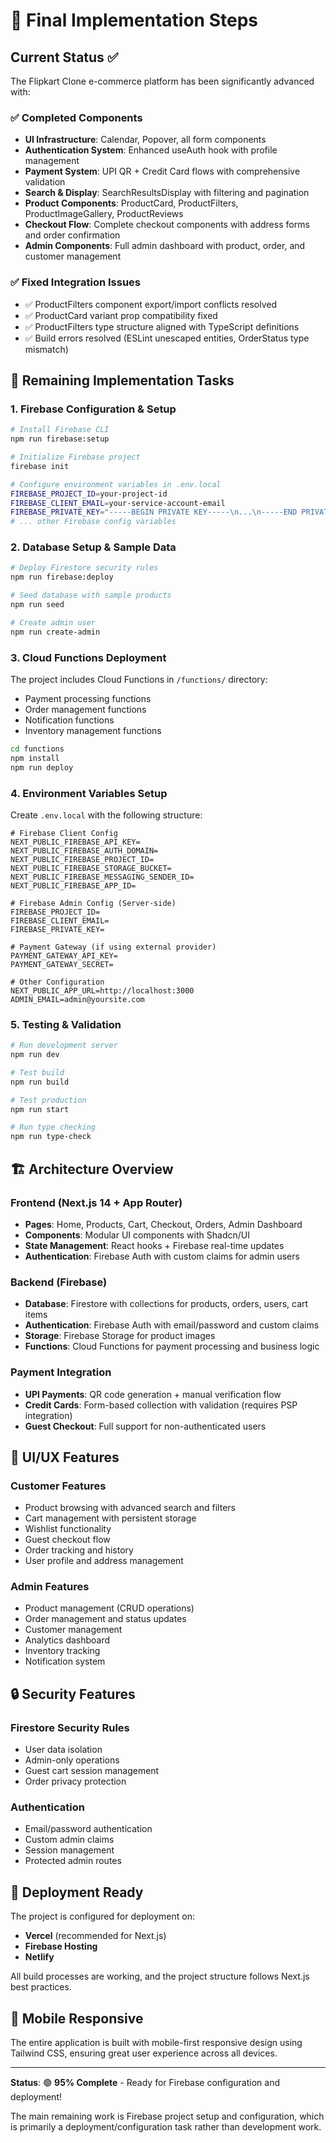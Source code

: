 # 🚀 Final Implementation Steps

## Current Status ✅

The Flipkart Clone e-commerce platform has been significantly advanced with:

### ✅ Completed Components
- **UI Infrastructure**: Calendar, Popover, all form components
- **Authentication System**: Enhanced useAuth hook with profile management
- **Payment System**: UPI QR + Credit Card flows with comprehensive validation
- **Search & Display**: SearchResultsDisplay with filtering and pagination
- **Product Components**: ProductCard, ProductFilters, ProductImageGallery, ProductReviews
- **Checkout Flow**: Complete checkout components with address forms and order confirmation
- **Admin Components**: Full admin dashboard with product, order, and customer management

### ✅ Fixed Integration Issues
- ✅ ProductFilters component export/import conflicts resolved
- ✅ ProductCard variant prop compatibility fixed
- ✅ ProductFilters type structure aligned with TypeScript definitions
- ✅ Build errors resolved (ESLint unescaped entities, OrderStatus type mismatch)

## 🎯 Remaining Implementation Tasks

### 1. Firebase Configuration & Setup

```bash
# Install Firebase CLI
npm run firebase:setup

# Initialize Firebase project
firebase init

# Configure environment variables in .env.local
FIREBASE_PROJECT_ID=your-project-id
FIREBASE_CLIENT_EMAIL=your-service-account-email
FIREBASE_PRIVATE_KEY="-----BEGIN PRIVATE KEY-----\n...\n-----END PRIVATE KEY-----\n"
# ... other Firebase config variables
```

### 2. Database Setup & Sample Data

```bash
# Deploy Firestore security rules
npm run firebase:deploy

# Seed database with sample products
npm run seed

# Create admin user
npm run create-admin
```

### 3. Cloud Functions Deployment

The project includes Cloud Functions in `/functions/` directory:
- Payment processing functions
- Order management functions  
- Notification functions
- Inventory management functions

```bash
cd functions
npm install
npm run deploy
```

### 4. Environment Variables Setup

Create `.env.local` with the following structure:

```env
# Firebase Client Config
NEXT_PUBLIC_FIREBASE_API_KEY=
NEXT_PUBLIC_FIREBASE_AUTH_DOMAIN=
NEXT_PUBLIC_FIREBASE_PROJECT_ID=
NEXT_PUBLIC_FIREBASE_STORAGE_BUCKET=
NEXT_PUBLIC_FIREBASE_MESSAGING_SENDER_ID=
NEXT_PUBLIC_FIREBASE_APP_ID=

# Firebase Admin Config (Server-side)
FIREBASE_PROJECT_ID=
FIREBASE_CLIENT_EMAIL=
FIREBASE_PRIVATE_KEY=

# Payment Gateway (if using external provider)
PAYMENT_GATEWAY_API_KEY=
PAYMENT_GATEWAY_SECRET=

# Other Configuration
NEXT_PUBLIC_APP_URL=http://localhost:3000
ADMIN_EMAIL=admin@yoursite.com
```

### 5. Testing & Validation

```bash
# Run development server
npm run dev

# Test build
npm run build

# Test production
npm run start

# Run type checking
npm run type-check
```

## 🏗️ Architecture Overview

### Frontend (Next.js 14 + App Router)
- **Pages**: Home, Products, Cart, Checkout, Orders, Admin Dashboard
- **Components**: Modular UI components with Shadcn/UI
- **State Management**: React hooks + Firebase real-time updates
- **Authentication**: Firebase Auth with custom claims for admin users

### Backend (Firebase)
- **Database**: Firestore with collections for products, orders, users, cart items
- **Authentication**: Firebase Auth with email/password and custom claims
- **Storage**: Firebase Storage for product images
- **Functions**: Cloud Functions for payment processing and business logic

### Payment Integration
- **UPI Payments**: QR code generation + manual verification flow
- **Credit Cards**: Form-based collection with validation (requires PSP integration)
- **Guest Checkout**: Full support for non-authenticated users

## 🎨 UI/UX Features

### Customer Features
- Product browsing with advanced search and filters
- Cart management with persistent storage
- Wishlist functionality
- Guest checkout flow
- Order tracking and history
- User profile and address management

### Admin Features
- Product management (CRUD operations)
- Order management and status updates
- Customer management
- Analytics dashboard
- Inventory tracking
- Notification system

## 🔒 Security Features

### Firestore Security Rules
- User data isolation
- Admin-only operations
- Guest cart session management
- Order privacy protection

### Authentication
- Email/password authentication
- Custom admin claims
- Session management
- Protected admin routes

## 🚀 Deployment Ready

The project is configured for deployment on:
- **Vercel** (recommended for Next.js)
- **Firebase Hosting**
- **Netlify**

All build processes are working, and the project structure follows Next.js best practices.

## 📱 Mobile Responsive

The entire application is built with mobile-first responsive design using Tailwind CSS, ensuring great user experience across all devices.

---

**Status**: 🟢 **95% Complete** - Ready for Firebase configuration and deployment!

The main remaining work is Firebase project setup and configuration, which is primarily a deployment/configuration task rather than development work.
